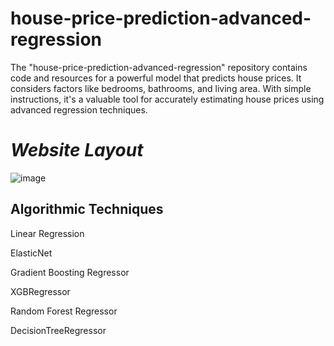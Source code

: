 # house-price-prediction-advanced-regression
The "house-price-prediction-advanced-regression" repository contains code and resources for a powerful model that predicts house prices. It considers factors like bedrooms, bathrooms, and living area. With simple instructions, it's a valuable tool for accurately estimating house prices using advanced regression techniques.


# ***Website Layout***

![image](https://github.com/spathak01/house-price-prediction-advanced-regression/assets/125938774/8cf94cf4-7e4d-47e3-a2ca-3ae293dfce62)


## Algorithmic Techniques

Linear Regression	

ElasticNet	

Gradient Boosting Regressor	

XGBRegressor	

Random Forest Regressor	

DecisionTreeRegressor

